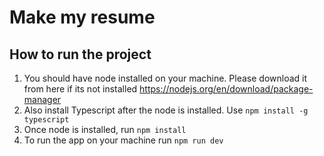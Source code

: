 # Make my resume


## How to run the project

1. You should have node installed on your machine. Please download it from here if its not installed https://nodejs.org/en/download/package-manager
2. Also install Typescript after the node is installed. Use ```npm install -g typescript```
3. Once node is installed, run ```npm install```
4. To run the app on your machine run ```npm run dev```
